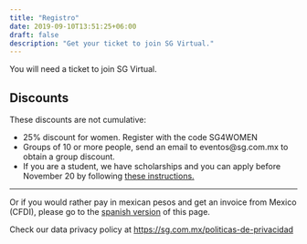 ```yaml
---
title: "Registro"
date: 2019-09-10T13:51:25+06:00
draft: false
description: "Get your ticket to join SG Virtual."
---
```


You will need a ticket to join SG Virtual.


<link rel="stylesheet" type="text/css" href='https://css.tito.io/v1.1' />
<script src='https://js.tito.io/v1' async></script>

<h2>Discounts</h2>

These discounts are not cumulative:

<ul>

<li>25% discount for women. Register with the code SG4WOMEN</li>
<li>Groups of 10 or more people, send an email to eventos@sg.com.mx to obtain a group discount.</li>
<li>If you are a student, we have scholarships and you can apply before November 20 by following <a href="https://forms.gle/JgSbg4y7h997tFdH9" target="_blank"> these instructions.</a></li>

</ul>   

<hr>

<tito-widget event="sg/sgvirtual-20-11"></tito-widget>


Or if you would rather pay in mexican pesos and get an invoice from Mexico (CFDI), please go to the [spanish version](/sgvirtual/register) of this page.

Check our data privacy policy at https://sg.com.mx/politicas-de-privacidad